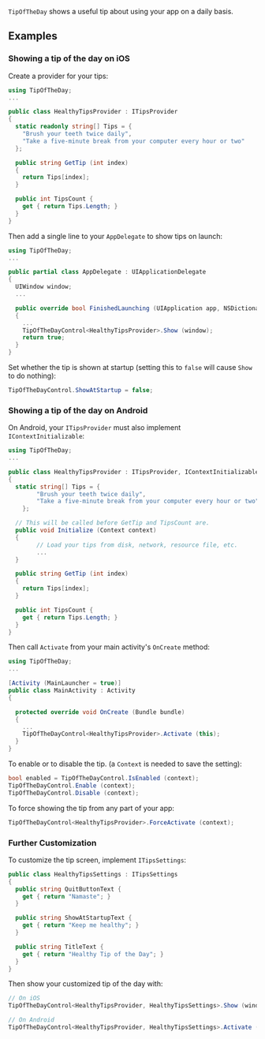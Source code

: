 `TipOfTheDay` shows a useful tip about using your app on a daily basis.

## Examples

### Showing a tip of the day on iOS

Create a provider for your tips:

```csharp
using TipOfTheDay;
...

public class HealthyTipsProvider : ITipsProvider
{
  static readonly string[] Tips = {
    "Brush your teeth twice daily",
    "Take a five-minute break from your computer every hour or two"
  };

  public string GetTip (int index)
  {
    return Tips[index];
  }

  public int TipsCount {
    get { return Tips.Length; }
  }
}
```

Then add a single line to your `AppDelegate` to show tips on launch:

```csharp
using TipOfTheDay;
...

public partial class AppDelegate : UIApplicationDelegate
{
  UIWindow window;
  ...

  public override bool FinishedLaunching (UIApplication app, NSDictionary options)
  {
    ...
    TipOfTheDayControl<HealthyTipsProvider>.Show (window);
    return true;
  }
}
``` 
Set whether the tip is shown at startup (setting this to `false` will
cause `Show` to do nothing):

```csharp
TipOfTheDayControl.ShowAtStartup = false;
```

### Showing a tip of the day on Android

On Android, your `ITipsProvider` must also implement `IContextInitializable`:

```csharp
using TipOfTheDay;
...

public class HealthyTipsProvider : ITipsProvider, IContextInitializable
{
  static string[] Tips = {
		"Brush your teeth twice daily",
		"Take a five-minute break from your computer every hour or two"
	};

  // This will be called before GetTip and TipsCount are.
  public void Initialize (Context context)
  {
		// Load your tips from disk, network, resource file, etc.
		...
  }

  public string GetTip (int index)
  {
    return Tips[index];
  }

  public int TipsCount {
    get { return Tips.Length; }
  }
}
```

Then call `Activate` from your main activity's `OnCreate` method:

```csharp
using TipOfTheDay;
...

[Activity (MainLauncher = true)]
public class MainActivity : Activity
{

  protected override void OnCreate (Bundle bundle)
  {
    ...
    TipOfTheDayControl<HealthyTipsProvider>.Activate (this);
  }
}
```

To enable or to disable the tip. (a `Context` is needed to save the
setting):

```csharp
bool enabled = TipOfTheDayControl.IsEnabled (context);
TipOfTheDayControl.Enable (context);
TipOfTheDayControl.Disable (context);
```

To force showing the tip from any part of your app:

```csharp
TipOfTheDayControl<HealthyTipsProvider>.ForceActivate (context);
```

### Further Customization

To customize the tip screen, implement `ITipsSettings`:

```csharp
public class HealthyTipsSettings : ITipsSettings
{
  public string QuitButtonText {
    get { return "Namaste"; }
  }

  public string ShowAtStartupText {
    get { return "Keep me healthy"; }
  }

  public string TitleText {
    get { return "Healthy Tip of the Day"; }
  }
}
```

Then show your customized tip of the day with:

```csharp
// On iOS
TipOfTheDayControl<HealthyTipsProvider, HealthyTipsSettings>.Show (window);

// On Android
TipOfTheDayControl<HealthyTipsProvider, HealthyTipsSettings>.Activate (context);
``` 
